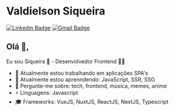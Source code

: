 # Valdielson Siqueira  
[![Linkedin Badge](https://img.shields.io/badge/-ValdielsonSiqueira-blue?style=flat-square&logo=Linkedin&logoColor=white&link=https://www.linkedin.com/in/valdielson-siqueira-260a34153/)](https://www.linkedin.com/in/valdielson-siqueira-260a34153/) 
[![Gmail Badge](https://img.shields.io/badge/-valdielson.silva@gmail.com-c14438?style=flat-square&logo=Gmail&logoColor=white&link=mailto:valdielson.silva@gmail.com)](mailto:valdielson.silva@gmail.com)


## Olá 👋, 
Eu sou Siqueira 🎃 - Desenvolvedor Frontend 👨‍💻

- 🔭 Atualmente estou trabalhando em aplicações SPA's
- 🌱 Atualmente estou aprenndendo: JavaScript, SSR, SSG
- 💬 Pergunte-me sobre: tech, frontend, música, memes, anime
-  ⚡ Linguagens: Javascript
- 🎓 Frameworks: VueJS, NuxtJS, ReactJS, NextJS, Typescript



